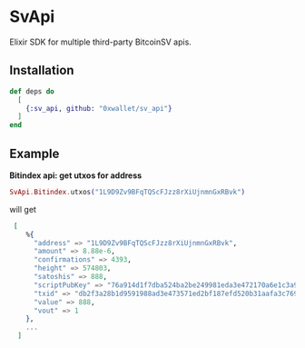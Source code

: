 # SvApi

Elixir SDK for multiple third-party BitcoinSV apis.

## Installation

```elixir
def deps do
  [
    {:sv_api, github: "0xwallet/sv_api"}
  ]
end
```

## Example

**Bitindex api: get utxos for address**

```elixir
SvApi.Bitindex.utxos("1L9D9Zv9BFqTQScFJzz8rXiUjnmnGxRBvk")
```

will get
```ex
 [
    %{
      "address" => "1L9D9Zv9BFqTQScFJzz8rXiUjnmnGxRBvk",
      "amount" => 8.88e-6,
      "confirmations" => 4393,
      "height" => 574803,
      "satoshis" => 888,
      "scriptPubKey" => "76a914d1f7dba524ba2be249981eda3e472170a6e1c3a988ac",
      "txid" => "db2f3a28b1d9591988ad3e473571ed2bf187efd520b31aafa3c7694de1bd5979",
      "value" => 888,
      "vout" => 1
    },
    ...
  ]
```